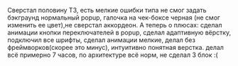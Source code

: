 Сверстал половину ТЗ, есть мелкие ошибки типа не смог задать бэкграунд нормальный popup, галочка на чек-боксе черная (не смог изменить ее цвет),не сверстал аккордеон.
А теперь о плюсах: сделал анимации кнопки переключателей в popup, сделал адаптивную вёрстку, подключил все шрифты, сделал анимации мелкие, делал без фреймворков(скорее это минус), интуитивно понятная верстка.
делал всё примерно 7 часов, по архитектуре всё норм, не сделал 3 блок :(
